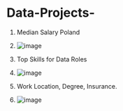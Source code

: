 # Data-Projects-

1. Median Salary Poland
2. ![image](https://github.com/user-attachments/assets/9188a578-0d47-4494-ae9b-ffa44ff4028a)

3. Top Skills for Data Roles
4. ![image](https://github.com/user-attachments/assets/0b639c82-d193-4a70-8be8-7118cf1b576d)

5. Work Location, Degree, Insurance.
6. ![image](https://github.com/user-attachments/assets/0cad1d62-d5c4-438d-833a-801338d58e9b)
